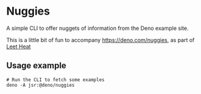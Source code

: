 # Nuggies

A simple CLI to offer nuggets of information from the Deno example site.

This is a little bit of fun to accompany https://deno.com/nuggies, as part of [Leet Heat](https://www.youtube.com/playlist?list=PLz8Iz-Fnk_eQwPfZx8lixhpBg22KCCZzo)


## Usage example

```
# Run the CLI to fetch some examples
deno -A jsr:@deno/nuggies
```
